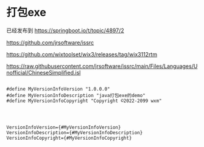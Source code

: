 # 打包exe

已经发布到 https://springboot.io/t/topic/4897/2

https://github.com/jrsoftware/issrc

https://github.com/wixtoolset/wix3/releases/tag/wix3112rtm

https://raw.githubusercontent.com/jrsoftware/issrc/main/Files/Languages/Unofficial/ChineseSimplified.isl


```

#define MyVersionInfoVersion "1.0.0.0"
#define MyVersionInfoDescription "java打包exe的demo"
#define MyVersionInfoCopyright "Copyright ©2022-2099 wxm"




VersionInfoVersion={#MyVersionInfoVersion}
VersionInfoDescription={#MyVersionInfoDescription}
VersionInfoCopyright={#MyVersionInfoCopyright}

```
